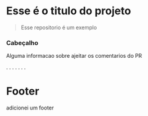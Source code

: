 # Esse é o titulo do projeto

> Esse repositorio é um exemplo

### Cabeçalho

Alguma informacao sobre ajeitar os comentarios do PR

.
.
.
.
.
.
.

# Footer

adicionei um footer
